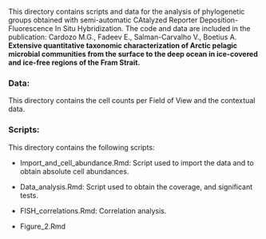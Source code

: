 This directory contains scripts and data for the analysis of phylogenetic groups obtained with semi-automatic CAtalyzed Reporter Deposition-Fluorescence In Situ Hybridization. The code and data are included in the publication: Cardozo M.G., Fadeev E., Salman-Carvalho V., Boetius A. **Extensive quantitative taxonomic characterization of Arctic pelagic microbial communities from the surface to the deep ocean in ice-covered and ice-free regions of the Fram Strait.** 

### Data: 
This directory contains the cell counts per Field of View and the contextual data. 

### Scripts: 
This directory contains the following scripts:

- Import_and_cell_abundance.Rmd: Script used to import the data and to obtain absolute cell abundances. 

- Data_analysis.Rmd: Script used to obtain the coverage, and significant tests. 

- FISH_correlations.Rmd: Correlation analysis.

- Figure_2.Rmd
